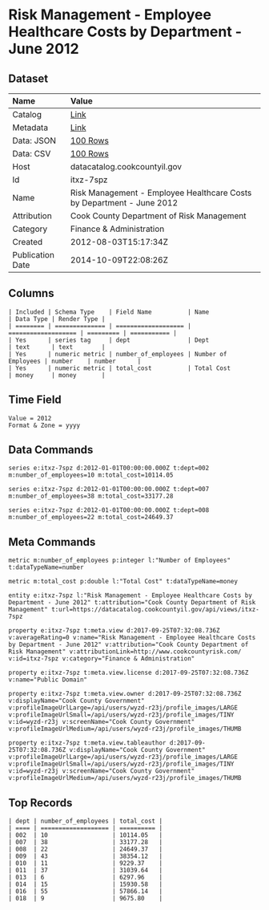 # Risk Management - Employee Healthcare Costs by Department - June 2012

## Dataset

| Name | Value |
| :--- | :---- |
| Catalog | [Link](https://catalog.data.gov/dataset/risk-management-employee-healthcare-costs-by-department-june-2012-71bfc) |
| Metadata | [Link](https://datacatalog.cookcountyil.gov/api/views/itxz-7spz) |
| Data: JSON | [100 Rows](https://datacatalog.cookcountyil.gov/api/views/itxz-7spz/rows.json?max_rows=100) |
| Data: CSV | [100 Rows](https://datacatalog.cookcountyil.gov/api/views/itxz-7spz/rows.csv?max_rows=100) |
| Host | datacatalog.cookcountyil.gov |
| Id | itxz-7spz |
| Name | Risk Management - Employee Healthcare Costs by Department - June 2012 |
| Attribution | Cook County Department of Risk Management |
| Category | Finance & Administration |
| Created | 2012-08-03T15:17:34Z |
| Publication Date | 2014-10-09T22:08:26Z |

## Columns

```ls
| Included | Schema Type    | Field Name          | Name                | Data Type | Render Type |
| ======== | ============== | =================== | =================== | ========= | =========== |
| Yes      | series tag     | dept                | Dept                | text      | text        |
| Yes      | numeric metric | number_of_employees | Number of Employees | number    | number      |
| Yes      | numeric metric | total_cost          | Total Cost          | money     | money       |
```

## Time Field

```ls
Value = 2012
Format & Zone = yyyy
```

## Data Commands

```ls
series e:itxz-7spz d:2012-01-01T00:00:00.000Z t:dept=002 m:number_of_employees=10 m:total_cost=10114.05

series e:itxz-7spz d:2012-01-01T00:00:00.000Z t:dept=007 m:number_of_employees=38 m:total_cost=33177.28

series e:itxz-7spz d:2012-01-01T00:00:00.000Z t:dept=008 m:number_of_employees=22 m:total_cost=24649.37
```

## Meta Commands

```ls
metric m:number_of_employees p:integer l:"Number of Employees" t:dataTypeName=number

metric m:total_cost p:double l:"Total Cost" t:dataTypeName=money

entity e:itxz-7spz l:"Risk Management - Employee Healthcare Costs by Department - June 2012" t:attribution="Cook County Department of Risk Management" t:url=https://datacatalog.cookcountyil.gov/api/views/itxz-7spz

property e:itxz-7spz t:meta.view d:2017-09-25T07:32:08.736Z v:averageRating=0 v:name="Risk Management - Employee Healthcare Costs by Department - June 2012" v:attribution="Cook County Department of Risk Management" v:attributionLink=http://www.cookcountyrisk.com/ v:id=itxz-7spz v:category="Finance & Administration"

property e:itxz-7spz t:meta.view.license d:2017-09-25T07:32:08.736Z v:name="Public Domain"

property e:itxz-7spz t:meta.view.owner d:2017-09-25T07:32:08.736Z v:displayName="Cook County Government" v:profileImageUrlLarge=/api/users/wyzd-r23j/profile_images/LARGE v:profileImageUrlSmall=/api/users/wyzd-r23j/profile_images/TINY v:id=wyzd-r23j v:screenName="Cook County Government" v:profileImageUrlMedium=/api/users/wyzd-r23j/profile_images/THUMB

property e:itxz-7spz t:meta.view.tableauthor d:2017-09-25T07:32:08.736Z v:displayName="Cook County Government" v:profileImageUrlLarge=/api/users/wyzd-r23j/profile_images/LARGE v:profileImageUrlSmall=/api/users/wyzd-r23j/profile_images/TINY v:id=wyzd-r23j v:screenName="Cook County Government" v:profileImageUrlMedium=/api/users/wyzd-r23j/profile_images/THUMB
```

## Top Records

```ls
| dept | number_of_employees | total_cost | 
| ==== | =================== | ========== | 
| 002  | 10                  | 10114.05   | 
| 007  | 38                  | 33177.28   | 
| 008  | 22                  | 24649.37   | 
| 009  | 43                  | 38354.12   | 
| 010  | 11                  | 9229.37    | 
| 011  | 37                  | 31039.64   | 
| 013  | 6                   | 6297.96    | 
| 014  | 15                  | 15930.58   | 
| 016  | 55                  | 57866.14   | 
| 018  | 9                   | 9675.80    | 
```